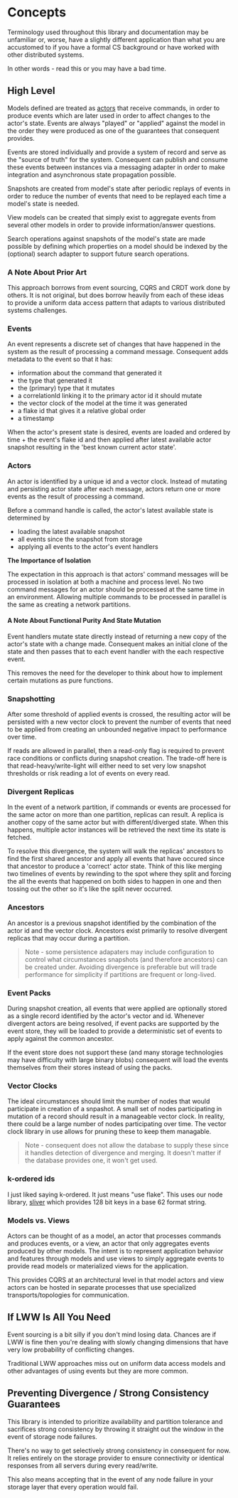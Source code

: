 # Concepts

Terminology used throughout this library and documentation may be unfamiliar or, worse, have a slightly different application than what you are accustomed to if you have a formal CS background or have worked with other distributed systems.

In other words - read this or you may have a bad time.

## High Level

Models defined are treated as [actors](https://en.wikipedia.org/wiki/Actor_model) that receive commands, in order to produce events which are later used in order to affect changes to the actor's state. Events are always "played" or "applied" against the model in the order they were produced as one of the guarantees that consequent provides.

Events are stored individually and provide a system of record and serve as the "source of truth" for the system. Consequent can publish and consume these events between instances via a messaging adapter in order to make integration and asynchronous state propagation possible.

Snapshots are created from model's state after periodic replays of events in order to reduce the number of events that need to be replayed each time a model's state is needed.

View models can be created that simply exist to aggregate events from several other models in order to provide information/answer questions.

Search operations against snapshots of the model's state are made possible by defining which properties on a model should be indexed by the (optional) search adapter to support future search operations.

### A Note About Prior Art

This approach borrows from event sourcing, CQRS and CRDT work done by others. It is not original, but does borrow heavily from each of these ideas to provide a uniform data access pattern that adapts to various distributed systems challenges.

### Events

An event represents a discrete set of changes that have happened in the system as the result of processing a command message. Consequent adds metadata to the event so that it has:
 * information about the command that generated it
 * the type that generated it
 * the (primary) type that it mutates
 * a correlationId linking it to the primary actor id it should mutate
 * the vector clock of the model at the time it was generated
 * a flake id that gives it a relative global order
 * a timestamp

When the actor's present state is desired, events are loaded and ordered by time + the event's flake id and then applied after latest available actor snapshot resulting in the 'best known current actor state'.

### Actors

An actor is identified by a unique id and a vector clock. Instead of mutating and persisting actor state after each message, actors return one or more events as the result of processing a command.

Before a command handle is called, the actor's latest available state is determined by

 * loading the latest available snapshot
 * all events since the snapshot from storage
 * applying all events to the actor's event handlers

__The Importance of Isolation__

The expectation in this approach is that actors' command messages will be processed in isolation at both a machine and process level. No two command messages for an actor should be processed at the same time in an environment. Allowing multiple commands to be processed in parallel is the same as creating a network partitions.

#### A Note About Functional Purity And State Mutation

Event handlers mutate state directly instead of returning a new copy of the actor's state with a change made. Consequent makes an initial clone of the state and then passes that to each event handler with the each respective event.

This removes the need for the developer to think about how to implement certain mutations as pure functions.

### Snapshotting

After some threshold of applied events is crossed, the resulting actor will be persisted with a new vector clock to prevent the number of events that need to be applied from creating an unbounded negative impact to performance over time.

If reads are allowed in parallel, then a read-only flag is required to prevent race conditions or conflicts during snapshot creation. The trade-off here is that read-heavy/write-light will either need to set very low snapshot thresholds or risk reading a lot of events on every read.

### Divergent Replicas

In the event of a network partition, if commands or events are processed for the same actor on more than one partition, replicas can result. A replica is another copy of the same actor but with different/diverged state. When this happens, multiple actor instances will be retrieved the next time its state is fetched.

To resolve this divergence, the system will walk the replicas' ancestors to find the first shared ancestor and apply all events that have occured since that ancestor to produce a 'correct' actor state. Think of this like merging two timelines of events by rewinding to the spot where they split and forcing the all the events that happened on both sides to happen in one and then tossing out the other so it's like the split never occurred.

### Ancestors
An ancestor is a previous snapshot identified by the combination of the actor id and the vector clock. Ancestors exist primarily to resolve divergent replicas that may occur during a partition.

> Note - some persistence adapaters may include configuration to control what circumstances snapshots (and therefore ancestors) can be created under. Avoiding divergence is preferable but will trade performance for simplicity if partitions are frequent or long-lived.

### Event Packs

During snapshot creation, all events that were applied are optionally stored as a single record identified by the actor's vector and id. Whenever divergent actors are being resolved, if event packs are supported by the event store, they will be loaded to provide a deterministic set of events to apply against the common ancestor.

If the event store does not support these (and many storage technologies may have difficulty with large binary blobs) consequent will load the events themselves from their stores instead of using the packs.

### Vector Clocks

The ideal circumstances should limit the number of nodes that would participate in creation of a snpashot. A small set of nodes participating in mutation of a record should result in a manageable vector clock. In reality, there could be a large number of nodes participating over time. The vector clock library in use allows for pruning these to keep them managable.

> Note - consequent does not allow the database to supply these since it handles detection of divergence and merging. It doesn't matter if the database provides one, it won't get used.

### k-ordered ids

I just liked saying k-ordered. It just means "use flake". This uses our node library, [sliver](https://npmjs.org/sliver) which provides 128 bit keys in a base 62 format string.

### Models vs. Views

Actors can be thought of as a model, an actor that processes commands and produces events, or a view, an actor that only aggregates events produced by other models. The intent is to represent application behavior and features through models and use views to simply aggregate events to provide read models or materialized views for the application.

This provides CQRS at an architectural level in that model actors and view actors can be hosted in separate processes that use specialized transports/topologies for communication.

## If LWW Is All You Need

Event sourcing is a bit silly if you don't mind losing data. Chances are if LWW is fine then you're dealing with slowly changing dimensions that have very low probability of conflicting changes.

Traditional LWW approaches miss out on uniform data access models and other advantages of using events but they are more common.

## Preventing Divergence / Strong Consistency Guarantees

This library is intended to prioritize availability and partition tolerance and sacrifices strong consistency by throwing it straight out the window in the event of storage node failures.

There's no way to get selectively strong consistency in consequent for now. It relies entirely on the storage provider to ensure connectivity or identical responses from all servers during every read/write.

This also means accepting that in the event of any node failure in your storage layer that every operation would fail.
